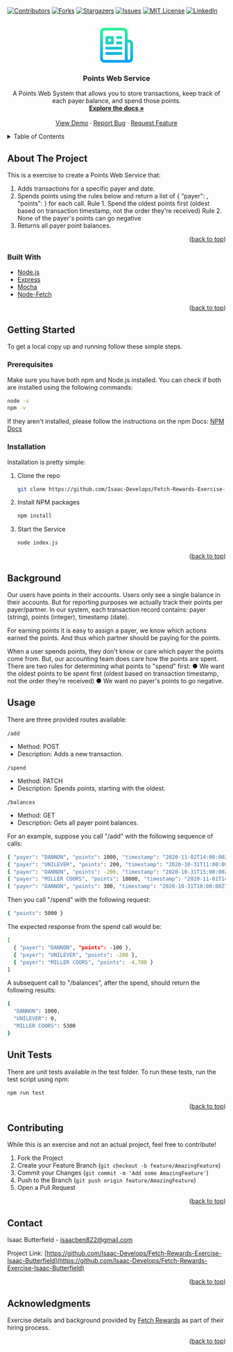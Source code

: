 <div id="top"></div>



<!-- PROJECT SHIELDS -->
<!--
*** I'm using markdown "reference style" links for readability.
*** Reference links are enclosed in brackets [ ] instead of parentheses ( ).
*** See the bottom of this document for the declaration of the reference variables
*** for contributors-url, forks-url, etc. This is an optional, concise syntax you may use.
*** https://www.markdownguide.org/basic-syntax/#reference-style-links
-->
[![Contributors][contributors-shield]][contributors-url]
[![Forks][forks-shield]][forks-url]
[![Stargazers][stars-shield]][stars-url]
[![Issues][issues-shield]][issues-url]
[![MIT License][license-shield]][license-url]
[![LinkedIn][linkedin-shield]][linkedin-url]



<!-- PROJECT LOGO -->
<br />
<div align="center">
  <a href="https://github.com/Isaac-Develops/Fetch-Rewards-Exercise-Isaac-Butterfield">
    <img src="images/logo.png" alt="Logo" width="80" height="80">
  </a>

<h3 align="center">Points Web Service</h3>

  <p align="center">
    A Points Web System that allows you to store transactions, keep track of each payer balance, and spend those points.
    <br />
    <a href="https://github.com/Isaac-Develops/Fetch-Rewards-Exercise-Isaac-Butterfield"><strong>Explore the docs »</strong></a>
    <br />
    <br />
    <a href="https://github.com/Isaac-Develops/Fetch-Rewards-Exercise-Isaac-Butterfield">View Demo</a>
    ·
    <a href="https://github.com/Isaac-Develops/Fetch-Rewards-Exercise-Isaac-Butterfield/issues">Report Bug</a>
    ·
    <a href="https://github.com/Isaac-Develops/Fetch-Rewards-Exercise-Isaac-Butterfield/issues">Request Feature</a>
  </p>
</div>



<!-- TABLE OF CONTENTS -->
<details>
  <summary>Table of Contents</summary>
  <ol>
    <li>
      <a href="#about-the-project">About The Project</a>
      <ul>
        <li><a href="#built-with">Built With</a></li>
      </ul>
    </li>
    <li>
      <a href="#getting-started">Getting Started</a>
      <ul>
        <li><a href="#prerequisites">Prerequisites</a></li>
        <li><a href="#installation">Installation</a></li>
      </ul>
    </li>
    <li><a href="#background">Background</a></li>
    <li><a href="#usage">Usage</a></li>
    <li><a href="#contributing">Contributing</a></li>
    <li><a href="#contact">Contact</a></li>
    <li><a href="#acknowledgments">Acknowledgments</a></li>
  </ol>
</details>



<!-- ABOUT THE PROJECT -->
## About The Project

This is a exercise to create a Points Web Service that:
1. Adds transactions for a specific payer and date.
2. Spends points using the rules below and return a list of { "payer": <string>, "points": <integer> } for each call.
  Rule 1. Spend the oldest points first (oldest based on transaction timestamp, not the order they're received)
  Rule 2. None of the payer's points can go negative
3. Returns all payer point balances.

<p align="right">(<a href="#top">back to top</a>)</p>



### Built With

* [Node.js](https://nodejs.org/)
* [Express](https://expressjs.com/)
* [Mocha](https://mochajs.org/)
* [Node-Fetch](https://github.com/node-fetch/node-fetch)

<p align="right">(<a href="#top">back to top</a>)</p>



<!-- GETTING STARTED -->
## Getting Started

To get a local copy up and running follow these simple steps.

### Prerequisites

Make sure you have both npm and Node.js installed. You can check if both are installed using the following commands:
  ```sh
  node -v
  npm -v
  ```
  
If they aren't installed, please follow the instructions on the npm Docs: [NPM Docs](https://docs.npmjs.com/downloading-and-installing-node-js-and-npm)

### Installation

Installation is pretty simple:

1. Clone the repo
   ```sh
   git clone https://github.com/Isaac-Develops/Fetch-Rewards-Exercise-Isaac-Butterfield.git
   ```
2. Install NPM packages
   ```sh
   npm install
   ```
3. Start the Service
   ```sh
   node index.js
   ```

<p align="right">(<a href="#top">back to top</a>)</p>



## Background

Our users have points in their accounts. Users only see a single balance in their accounts. But for reporting purposes we actually track their
points per payer/partner. In our system, each transaction record contains: payer (string), points (integer), timestamp (date).
  
For earning points it is easy to assign a payer, we know which actions earned the points. And thus which partner should be paying for the points.
  
When a user spends points, they don't know or care which payer the points come from. But, our accounting team does care how the points are
spent. There are two rules for determining what points to "spend" first:
  ● We want the oldest points to be spent first (oldest based on transaction timestamp, not the order they’re received)
  ● We want no payer's points to go negative.
  
  
<!-- USAGE EXAMPLES -->
## Usage
  
There are three provided routes available:

  `/add`
  
  - Method: POST
  - Description: Adds a new transaction.
  
  `/spend`
  
  - Method: PATCH
  - Description: Spends points, starting with the oldest.
  
  `/balances`
  
  - Method: GET
  - Description: Gets all payer point balances.
  
For an example, suppose you call "/add" with the following sequence of calls:
  
  ```sh
  { "payer": "DANNON", "points": 1000, "timestamp": "2020-11-02T14:00:00Z" }
  { "payer": "UNILEVER", "points": 200, "timestamp": "2020-10-31T11:00:00Z" }
  { "payer": "DANNON", "points": -200, "timestamp": "2020-10-31T15:00:00Z" }
  { "payer": "MILLER COORS", "points": 10000, "timestamp": "2020-11-01T14:00:00Z" }
  { "payer": "DANNON", "points": 300, "timestamp": "2020-10-31T10:00:00Z" }
  ```
  
Then you call "/spend" with the following request:
  ```sh
  { "points": 5000 }
  ```
  
The expected response from the spend call would be:
  ```sh
  [
    { "payer": "DANNON", "points": -100 },
    { "payer": "UNILEVER", "points": -200 },
    { "payer": "MILLER COORS", "points": -4,700 }
  ]
  ```
  
A subsequent call to "/balances", after the spend, should return the following results:
  ```sh
  {
    "DANNON": 1000,
    "UNILEVER": 0,
    "MILLER COORS": 5300
  }
  ```
  
## Unit Tests
  
There are unit tests available in the test folder. To run these tests, run the test script using npm:
  ```sh
  npm run test
  ```

<p align="right">(<a href="#top">back to top</a>)</p>


<!-- CONTRIBUTING -->
## Contributing
  
While this is an exercise and not an actual project, feel free to contribute!

1. Fork the Project
2. Create your Feature Branch (`git checkout -b feature/AmazingFeature`)
3. Commit your Changes (`git commit -m 'Add some AmazingFeature'`)
4. Push to the Branch (`git push origin feature/AmazingFeature`)
5. Open a Pull Request

<p align="right">(<a href="#top">back to top</a>)</p>


  
<!-- CONTACT -->
## Contact

Isaac Butterfield - isaacben822@gmail.com

Project Link: [https://github.com/Isaac-Develops/Fetch-Rewards-Exercise-Isaac-Butterfield](https://github.com/Isaac-Develops/Fetch-Rewards-Exercise-Isaac-Butterfield)

<p align="right">(<a href="#top">back to top</a>)</p>



<!-- ACKNOWLEDGMENTS -->
## Acknowledgments

Exercise details and background provided by [Fetch Rewards](https://www.fetchrewards.com/) as part of their hiring process.

<p align="right">(<a href="#top">back to top</a>)</p>



<!-- MARKDOWN LINKS & IMAGES -->
<!-- https://www.markdownguide.org/basic-syntax/#reference-style-links -->
[contributors-shield]: https://img.shields.io/github/contributors/Isaac-Develops/Fetch-Rewards-Exercise-Isaac-Butterfield.svg?style=for-the-badge
[contributors-url]: https://github.com/Isaac-Develops/Fetch-Rewards-Exercise-Isaac-Butterfield/graphs/contributors
[forks-shield]: https://img.shields.io/github/forks/Isaac-Develops/Fetch-Rewards-Exercise-Isaac-Butterfield.svg?style=for-the-badge
[forks-url]: https://github.com/Isaac-Develops/Fetch-Rewards-Exercise-Isaac-Butterfield/network/members
[stars-shield]: https://img.shields.io/github/stars/Isaac-Develops/Fetch-Rewards-Exercise-Isaac-Butterfield.svg?style=for-the-badge
[stars-url]: https://github.com/Isaac-Develops/Fetch-Rewards-Exercise-Isaac-Butterfield/stargazers
[issues-shield]: https://img.shields.io/github/issues/Isaac-Develops/Fetch-Rewards-Exercise-Isaac-Butterfield.svg?style=for-the-badge
[issues-url]: https://github.com/Isaac-Develops/Fetch-Rewards-Exercise-Isaac-Butterfield/issues
[license-shield]: https://img.shields.io/github/license/Isaac-Develops/Fetch-Rewards-Exercise-Isaac-Butterfield.svg?style=for-the-badge
[license-url]: https://github.com/Isaac-Develops/Fetch-Rewards-Exercise-Isaac-Butterfield/blob/master/LICENSE.txt
[linkedin-shield]: https://img.shields.io/badge/-LinkedIn-black.svg?style=for-the-badge&logo=linkedin&colorB=555
[linkedin-url]: https://www.linkedin.com/in/isaac-butterfield/
[product-screenshot]: images/screenshot.png
